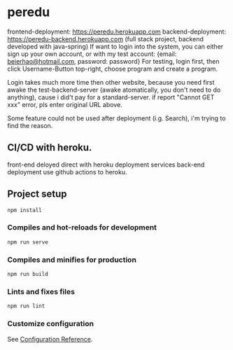 # peredu
frontend-deployment: https://peredu.herokuapp.com 
backend-deployment: https://peredu-backend.herokuapp.com 
(full stack project, backend developed with java-spring)
If want to login into the system, you can either sign up your own account, or with my test account: {email: beierhao@hotmail.com, password: password}
For testing, login first, then click Username-Button top-right, choose program and create a program.

Login takes much more time then other website, because you need first awake the test-backend-server (awake atomatically, you don't need to do anything), cause i did't pay for a standard-server.
if report "Cannot GET xxx" error, pls enter original URL above.

Some feature could not be used after deployment (i.g. Search), i'm trying to find the reason.

## CI/CD with heroku.
front-end deloyed direct with heroku deployment services
back-end deployment use github actions to heroku.

## Project setup
```
npm install
```

### Compiles and hot-reloads for development
```
npm run serve
```

### Compiles and minifies for production
```
npm run build
```

### Lints and fixes files
```
npm run lint
```

### Customize configuration
See [Configuration Reference](https://cli.vuejs.org/config/).
